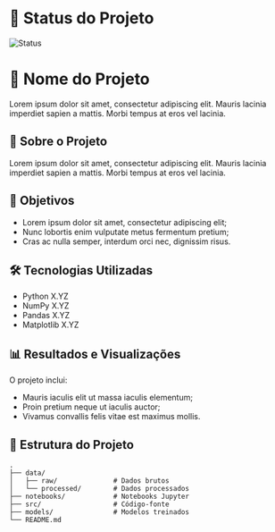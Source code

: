 # 🚀 Status do Projeto  
![Status](https://img.shields.io/badge/Status-Em%20Andamento-yellow)

# 🧠 Nome do Projeto

Lorem ipsum dolor sit amet, consectetur adipiscing elit. Mauris lacinia imperdiet sapien a mattis. Morbi tempus at eros vel lacinia.

## 🔬 Sobre o Projeto

Lorem ipsum dolor sit amet, consectetur adipiscing elit. Mauris lacinia imperdiet sapien a mattis. Morbi tempus at eros vel lacinia.

## 🎯 Objetivos

- Lorem ipsum dolor sit amet, consectetur adipiscing elit;
- Nunc lobortis enim vulputate metus fermentum pretium;
- Cras ac nulla semper, interdum orci nec, dignissim risus.

## 🛠 Tecnologias Utilizadas

- Python X.YZ
- NumPy X.YZ
- Pandas X.YZ
- Matplotlib X.YZ

## 📊 Resultados e Visualizações

O projeto inclui:
- Mauris iaculis elit ut massa iaculis elementum;
- Proin pretium neque ut iaculis auctor;
- Vivamus convallis felis vitae est maximus mollis.

## 📁 Estrutura do Projeto

```plaintext
.
├── data/
│   ├── raw/              # Dados brutos
│   └── processed/        # Dados processados
├── notebooks/            # Notebooks Jupyter
├── src/                  # Código-fonte
├── models/               # Modelos treinados
└── README.md
